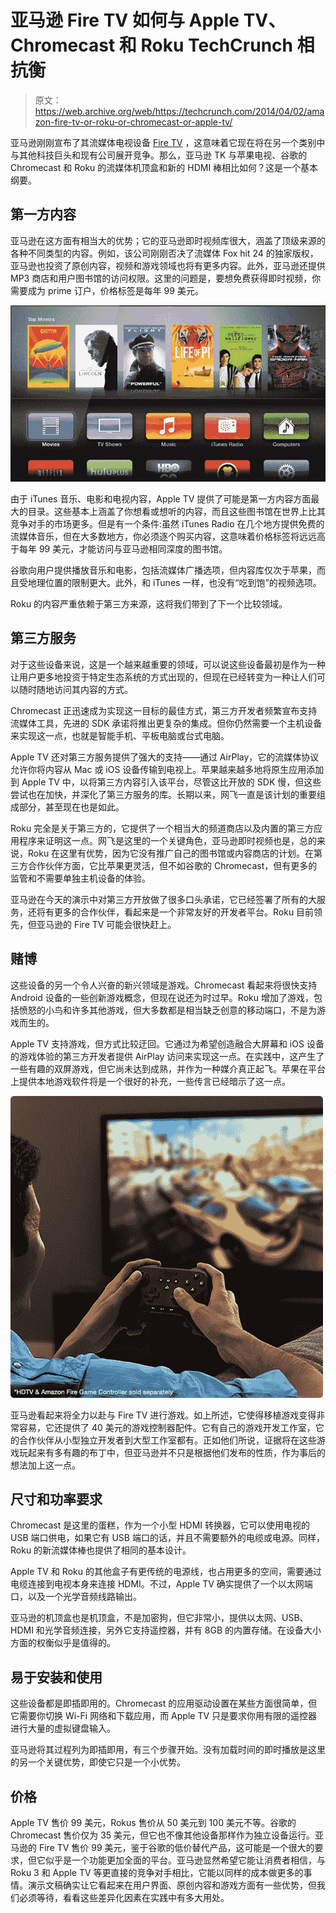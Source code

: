 # 亚马逊 Fire TV 如何与 Apple TV、Chromecast 和 Roku TechCrunch 相抗衡

> 原文：<https://web.archive.org/web/https://techcrunch.com/2014/04/02/amazon-fire-tv-or-roku-or-chromecast-or-apple-tv/>

亚马逊刚刚宣布了其流媒体电视设备 [Fire TV](https://web.archive.org/web/20221207100146/https://beta.techcrunch.com/2014/04/02/amazon-media-device/) ，这意味着它现在将在另一个类别中与其他科技巨头和现有公司展开竞争。那么，亚马逊 TK 与苹果电视、谷歌的 Chromecast 和 Roku 的流媒体机顶盒和新的 HDMI 棒相比如何？这是一个基本纲要。

## 第一方内容

亚马逊在这方面有相当大的优势；它的亚马逊即时视频库很大，涵盖了顶级来源的各种不同类型的内容。例如，该公司刚刚否决了流媒体 Fox hit 24 的独家版权，亚马逊也投资了原创内容，视频和游戏领域也将有更多内容。此外，亚马逊还提供 MP3 商店和用户图书馆的访问权限。这里的问题是，要想免费获得即时视频，你需要成为 prime 订户，价格标签是每年 99 美元。

![overview_ui_screen](img/9f39ab30da2515264f4f844e70f17912.png)

由于 iTunes 音乐、电影和电视内容，Apple TV 提供了可能是第一方内容方面最大的目录。这些基本上涵盖了你想看或想听的内容，而且这些图书馆在世界上比其竞争对手的市场更多。但是有一个条件:虽然 iTunes Radio 在几个地方提供免费的流媒体音乐，但在大多数地方，你必须逐个购买内容，这意味着价格标签将远远高于每年 99 美元，才能访问与亚马逊相同深度的图书馆。

谷歌向用户提供播放音乐和电影，包括流媒体广播选项，但内容库仅次于苹果，而且受地理位置的限制更大。此外，和 iTunes 一样，也没有“吃到饱”的视频选项。

Roku 的内容严重依赖于第三方来源，这将我们带到了下一个比较领域。

## 第三方服务

对于这些设备来说，这是一个越来越重要的领域，可以说这些设备最初是作为一种让用户更多地投资于特定生态系统的方式出现的，但现在已经转变为一种让人们可以随时随地访问其内容的方式。

Chromecast 正迅速成为实现这一目标的最佳方式，第三方开发者频繁宣布支持流媒体工具，先进的 SDK 承诺将推出更复杂的集成。但你仍然需要一个主机设备来实现这一点，也就是智能手机、平板电脑或台式电脑。

Apple TV 还对第三方服务提供了强大的支持——通过 AirPlay，它的流媒体协议允许你将内容从 Mac 或 iOS 设备传输到电视上。苹果越来越多地将原生应用添加到 Apple TV 中，以将第三方内容引入该平台，尽管这比开放的 SDK 慢，但这些尝试也在加快，并深化了第三方服务的库。长期以来，网飞一直是该计划的重要组成部分，甚至现在也是如此。

Roku 完全是关于第三方的，它提供了一个相当大的频道商店以及内置的第三方应用程序来证明这一点。网飞是这里的一个关键角色，亚马逊即时视频也是，总的来说，Roku 在这里有优势，因为它没有推广自己的图书馆或内容商店的计划。在第三方合作伙伴方面，它比苹果更灵活，但不如谷歌的 Chromecast，但有更多的监管和不需要单独主机设备的体验。

亚马逊在今天的演示中对第三方开放做了很多口头承诺，它已经签署了所有的大服务，还将有更多的合作伙伴，看起来是一个非常友好的开发者平台。Roku 目前领先，但亚马逊的 Fire TV 可能会很快赶上。

## 赌博

这些设备的另一个令人兴奋的新兴领域是游戏。Chromecast 看起来将很快支持 Android 设备的一些创新游戏概念，但现在说还为时过早。Roku 增加了游戏，包括愤怒的小鸟和许多其他游戏，但大多数都是相当缺乏创意的移动端口，不是为游戏而生的。

Apple TV 支持游戏，但方式比较迂回。它通过为希望创造融合大屏幕和 iOS 设备的游戏体验的第三方开发者提供 AirPlay 访问来实现这一点。在实践中，这产生了一些有趣的双屏游戏，但它尚未达到成熟，并作为一种媒介真正起飞。苹果在平台上提供本地游戏软件将是一个很好的补充，一些传言已经暗示了这一点。

![b-slate-04-lg._V340389252_](img/384c019338c950816e0819e91c78283f.png)

亚马逊看起来将全力以赴与 Fire TV 进行游戏。如上所述，它使得移植游戏变得非常容易，它还提供了 40 美元的游戏控制器配件。它有自己的游戏开发工作室，它的合作伙伴从小型独立开发者到大型工作室都有。正如他们所说，证据将在这些游戏玩起来有多有趣的布丁中，但亚马逊并不只是根据他们发布的性质，作为事后的想法加上这一点。

## 尺寸和功率要求

Chromecast 是这里的蛋糕，作为一个小型 HDMI 转换器，它可以使用电视的 USB 端口供电，如果它有 USB 端口的话，并且不需要额外的电缆或电源。同样，Roku 的新流媒体棒也提供了相同的基本设计。

Apple TV 和 Roku 的其他盒子有更传统的电源线，也占用更多的空间，需要通过电缆连接到电视本身来连接 HDMI。不过，Apple TV 确实提供了一个以太网端口，以及一个光学音频线路输出。

亚马逊的机顶盒也是机顶盒，不是加密狗，但它非常小，提供以太网、USB、HDMI 和光学音频连接，另外它支持遥控器，并有 8GB 的内置存储。在设备大小方面的权衡似乎是值得的。

## 易于安装和使用

这些设备都是即插即用的。Chromecast 的应用驱动设置在某些方面很简单，但它需要你切换 Wi-Fi 网络和下载应用，而 Apple TV 只是要求你用有限的遥控器进行大量的虚拟键盘输入。

亚马逊将其过程列为即插即用，有三个步骤开始。没有加载时间的即时播放是这里的另一个关键优势，即使它只是一个小优势。

## 价格

Apple TV 售价 99 美元，Rokus 售价从 50 美元到 100 美元不等。谷歌的 Chromecast 售价仅为 35 美元，但它也不像其他设备那样作为独立设备运行。亚马逊的 Fire TV 售价 99 美元，鉴于谷歌的低价替代产品，这可能是一个很大的要求，但它似乎是一个功能更加全面的平台。亚马逊显然希望它能让消费者相信，与 Roku 3 和 Apple TV 等更直接的竞争对手相比，它能以同样的成本做更多的事情。演示文稿确实让它看起来在用户界面、原创内容和游戏方面有一些优势，但我们必须等待，看看这些差异化因素在实践中有多大用处。